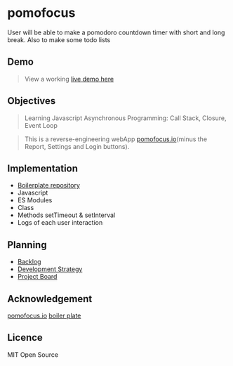 # pomofocus

User will be able to make a pomodoro countdown timer with short and long break. Also to make some todo lists 

## Demo

> View a working [live demo here](https://lujianna.github.io/pomofocus/)

## Objectives

> Learning Javascript Asynchronous Programming: Call Stack, Closure, Event Loop

> This is a reverse-engineering webApp [pomofocus.io](pomofocus.io)(minus the Report, Settings and Login buttons). 

## Implementation

* [Boilerplate repository](https://github.com/HackYourFutureBelgium/starter-basic-import-export)
* Javascript
* ES Modules
* Class
* Methods setTimeout & setInterval 
* Logs of each user interaction

## Planning

* [Backlog](https://github.com/LujiAnna/pomofocus/blob/master/project-planning/backlog.md)
* [Development Strategy](https://github.com/LujiAnna/pomofocus/blob/master/project-planning/development-strategy.md)
* [Project Board](https://github.com/LujiAnna/pomofocus/projects/1?add_cards_query=is%3Aopen)

## Acknowledgement

[pomofocus.io](pomofocus.io)
[boiler plate](https://github.com/HackYourFutureBelgium/starter-basic-import-export)

## Licence

MIT Open Source
